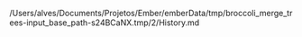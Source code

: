 /Users/alves/Documents/Projetos/Ember/emberData/tmp/broccoli_merge_trees-input_base_path-s24BCaNX.tmp/2/History.md